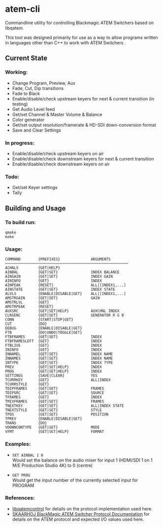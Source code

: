 # atem-cli
Commandline utility for controlling Blackmagic ATEM Switchers based on libqatem.

This tool was designed primarily for use as a way to allow programs written in languages other than C++ to work with ATEM Switchers .

## Current State

### Working:

  * Change Program, Preview, Aux
  * Fade, Cut, Dip transitions
  * Fade to Black
  * Enable/disable/check upstream keyers for next & current transition (in testing)
  * Get Audio Level feed
  * Get/set Channel & Master Volume & Balance
  * Color generator
  * Get/set output resolution/framerate & HD-SDI down-conversion format
  * Save and Clear Settings

### In progress:

  * Enable/disable/check upstream keyers on air
  * Enable/disable/check downstream keyers for next & current transition
  * Enable/disable/check downstream keyers on air

### Todo:

  * Get/set Keyer settings
  * Tally

## Building and Usage

### To build run:
```
qmake  
make
```

### Usage:
```
COMMAND        {PREFIXES}              ARGUMENTS  
────────────────────────────────────────────────────────
ACHNLS         {GET|HELP}   
AINBAL         {GET|SET}               INDEX BALANCE  
AINGAIN        {GET|SET}               INDEX GAIN  
AININFO        {GET}                   INDEX  
AINPEAK        {RESET}                 ALL|[INDEX1,...]  
AINSTATE       {GET|SET}               INDEX STATE  
ALVLS          {ENABLE|DISABLE|GET}    ALL|[INDEX1,...]  
AMSTRGAIN      {GET|SET}               GAIN  
AMSTRLVL       {GET}  
AMSTRPEAK      {RESET}  
AUXSRC         {GET|SET|HELP}          AUXCHNL INDEX  
CLRGENC        {GET|SET}               GENERATOR R G B  
CONN           {START|STOP|GET}  
CUT            {DO}  
DEBUG          {ENABLE|DISABLE|GET} 
FTB            {DO|UNDO|TOGGLE|GET}  
FTBFRAMES      {GET|SET}               INDEX  
FTBFRAMESLEFT  {GET}                   INDEX  
FTBLIVE        {GET}                   INDEX  
ININFO         {GET}                   INDEX  
INNAMEL        {GET|SET}               INDEX NAME  
INNAMES        {GET|SET}               INDEX NAME  
INTYPE         {GET|SET}               INDEX TYPE  
PREV           {GET|SET|HELP}          INDEX  
PROG           {GET|SET|HELP}          INDEX  
SETTINGS       {SAVE|CLEAR}            YES  
TCURRKEY       {GET}                   ALL|INDEX  
TCURRSTYLE     {GET}  
TDIPFRAMES     {GET|SET}               FRAMES  
TDIPSRC        {GET|SET}               SOURCE  
TFRAMES        {GET}                   INDEX  
TMIXFRAMES     {GET|SET}               FRAMES  
TNEXTKEY       {GET|SET}               ALL|INDEX STATE  
TNEXTSTYLE     {GET|SET}               STYLE  
TPOS           {GET|SET}               POSITION  
TPREV          {ENABLE|DISABLE|GET}  
TRANS          {DO}  
VDOWNCONTYPE   {GET|SET}               MODE  
VFMT           {GET|SET|HELP}          FORMAT
```

### Examples:
  * `SET AINBAL 1 0`  
Would set the balance on the audio mixer for input 1 (HDMI/SDI 1 on 1 M/E Production Studio 4K) to 0 (centre)

  * `GET PROG`  
Would get the input number of the currently selected input for PROGRAM

### References:
  * [libqatemcontrol](https://github.com/petersimonsson/libqatemcontrol) for details on the protocol implementation used here.
  * [SKAARHOJ BlackMagic ATEM Switcher Protocol Documentation](http://skaarhoj.com/fileadmin/BMDPROTOCOL.html) for details on the ATEM protocol and expected I/O values used here.

